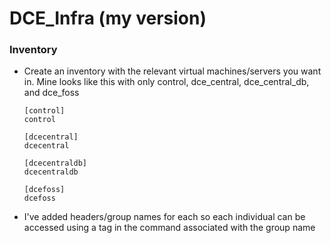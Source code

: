 # DCE_Infra (my version)

### Inventory

- Create an inventory with the relevant virtual machines/servers you want in. Mine looks like this with only control, dce_central, dce_central_db, and dce_foss

  ```
  [control]
  control
  
  [dcecentral]
  dcecentral
  
  [dcecentraldb]
  dcecentraldb
  
  [dcefoss]
  dcefoss
  ```

- I've added headers/group names for each so each individual can be accessed using a tag in the command associated with the group name